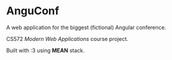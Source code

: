 # AnguConf

A web application for the biggest (fictional) Angular conference.

CS572 *Modern Web Applications* course project.

Built with :3 using **MEAN** stack.